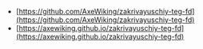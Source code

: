 - [https://github.com/AxeWiking/zakrivayuschiy-teg-fd](https://github.com/AxeWiking/zakrivayuschiy-teg-fd)
- [https://axewiking.github.io/zakrivayuschiy-teg-fd](https://axewiking.github.io/zakrivayuschiy-teg-fd)
